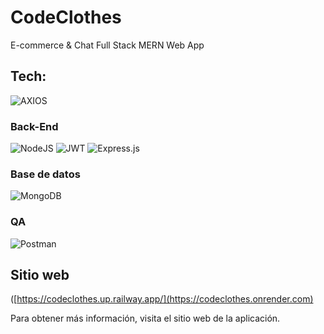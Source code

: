 # CodeClothes

E-commerce & Chat Full Stack MERN Web App

## Tech:

![AXIOS](https://img.shields.io/badge/AXIOS-%235A29E4?style=for-the-badge&logo=axios)

<h3>Back-End</h3>

![NodeJS](https://img.shields.io/badge/node.js-6DA55F?style=for-the-badge&logo=node.js&logoColor=white) ![JWT](https://img.shields.io/badge/JWT-black?style=for-the-badge&logo=JSON%20web%20tokens) ![Express.js](https://img.shields.io/badge/express.js-%23404d59.svg?style=for-the-badge&logo=express&logoColor=%2361DAFB)

<h3>Base de datos</h3>

![MongoDB](https://img.shields.io/badge/MongoDB-%234ea94b.svg?style=for-the-badge&logo=mongodb&logoColor=white)

<h3>QA</h3>

 ![Postman](https://img.shields.io/badge/Postman-FF6C37?style=for-the-badge&logo=postman&logoColor=white)


## Sitio web

([https://codeclothes.up.railway.app/](https://codeclothes.onrender.com)

Para obtener más información, visita el sitio web de la aplicación.
